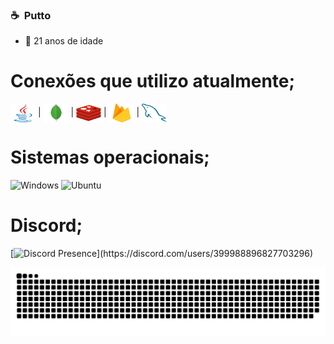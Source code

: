 <h3> ☕ &nbsp;Putto </h3>

- 👤 21 anos de idade

# Conexões que utilizo atualmente;

<img align="center" height="30" width="40" alt="css-icon" src="https://raw.githubusercontent.com/devicons/devicon/master/icons/java/java-original.svg"> | <img align="center" height="30" width="40" alt="css-icon" src="https://raw.githubusercontent.com/devicons/devicon/master/icons/mongodb/mongodb-original.svg"> | <img align="center" height="30" width="40" alt="html-icon"  src="https://raw.githubusercontent.com/devicons/devicon/master/icons/redis/redis-original.svg"> | <img align="center" height="30" width="40" alt="html-icon"  src="https://raw.githubusercontent.com/devicons/devicon/master/icons/firebase/firebase-original.svg"> | <img align="center" height="30" width="40" alt="html-icon"  src="https://raw.githubusercontent.com/devicons/devicon/master/icons/mysql/mysql-original.svg">

# Sistemas operacionais;

![Windows](https://img.shields.io/badge/Windows-0078D6?style=for-the-badge&logo=windows&logoColor=white)
![Ubuntu](https://img.shields.io/badge/Ubuntu-E95420?style=for-the-badge&logo=ubuntu&logoColor=white)

# Discord;

[![Discord Presence](https://lanyard-profile-readme.vercel.app/api/399988896827703296?theme=dark&bg=171717ecf&animated=true&hideDiscrim=false&borderRadius=30px&idleMessage=No%20activity%20here.)](https://discord.com/users/399988896827703296)

![Snake Animation](https://github.com/Putt0/Putt0/blob/output/github-contribution-grid-snake-dark.svg)
